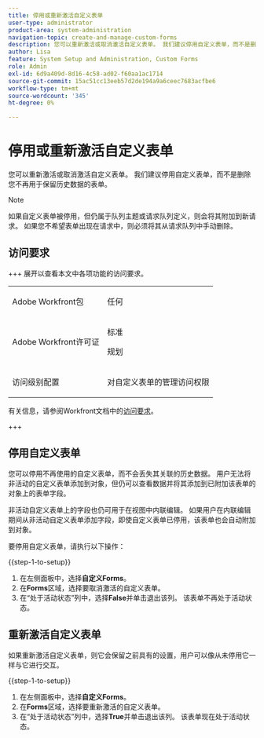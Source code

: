 ```yaml
---
title: 停用或重新激活自定义表单
user-type: administrator
product-area: system-administration
navigation-topic: create-and-manage-custom-forms
description: 您可以重新激活或取消激活自定义表单。 我们建议停用自定义表单，而不是删除您不再用于保留历史数据的表单。
author: Lisa
feature: System Setup and Administration, Custom Forms
role: Admin
exl-id: 6d9a409d-8d16-4c58-ad02-f60aa1ac1714
source-git-commit: 15ac51cc13eeb57d2de194a9a6ceec7683acfbe6
workflow-type: tm+mt
source-wordcount: '345'
ht-degree: 0%

---
```


# 停用或重新激活自定义表单

您可以重新激活或取消激活自定义表单。 我们建议停用自定义表单，而不是删除您不再用于保留历史数据的表单。

>[!NOTE]
>
>如果自定义表单被停用，但仍属于队列主题或请求队列定义，则会将其附加到新请求。 如果您不希望表单出现在请求中，则必须将其从请求队列中手动删除。

## 访问要求

+++ 展开以查看本文中各项功能的访问要求。

<table style="table-layout:auto"> 
 <col> 
 <col> 
 <tbody> 
  <tr> 
   <td>Adobe Workfront包</td> 
   <td><p>任何</p></td> 
  </tr> 
  <tr> 
   <td>Adobe Workfront许可证</td> 
   <td><p>标准</p>
       <p>规划</p></td>
  </tr> 
  <tr> 
   <td>访问级别配置</td> 
   <td> <p>对自定义表单的管理访问权限</p> </td> 
  </tr>  
 </tbody> 
</table>

有关信息，请参阅Workfront文档中的[访问要求](/help/quicksilver/administration-and-setup/add-users/access-levels-and-object-permissions/access-level-requirements-in-documentation.md)。

+++

## 停用自定义表单

您可以停用不再使用的自定义表单，而不会丢失其关联的历史数据。 用户无法将非活动的自定义表单添加到对象，但仍可以查看数据并将其添加到已附加该表单的对象上的表单字段。

非活动自定义表单上的字段也仍可用于在视图中内联编辑。 如果用户在内联编辑期间从非活动自定义表单添加字段，即使自定义表单已停用，该表单也会自动附加到对象。

要停用自定义表单，请执行以下操作：

{{step-1-to-setup}}

1. 在左侧面板中，选择&#x200B;**自定义Forms**。
1. 在&#x200B;**Forms**&#x200B;区域，选择要取消激活的自定义表单。
1. 在“处于活动状态”列中，选择&#x200B;**False**&#x200B;并单击退出该列。 该表单不再处于活动状态。

## 重新激活自定义表单

如果重新激活自定义表单，则它会保留之前具有的设置，用户可以像从未停用它一样与它进行交互。

{{step-1-to-setup}}

1. 在左侧面板中，选择&#x200B;**自定义Forms**。
1. 在&#x200B;**Forms**&#x200B;区域，选择要重新激活的自定义表单。
1. 在“处于活动状态”列中，选择&#x200B;**True**&#x200B;并单击退出该列。 该表单现在处于活动状态。
